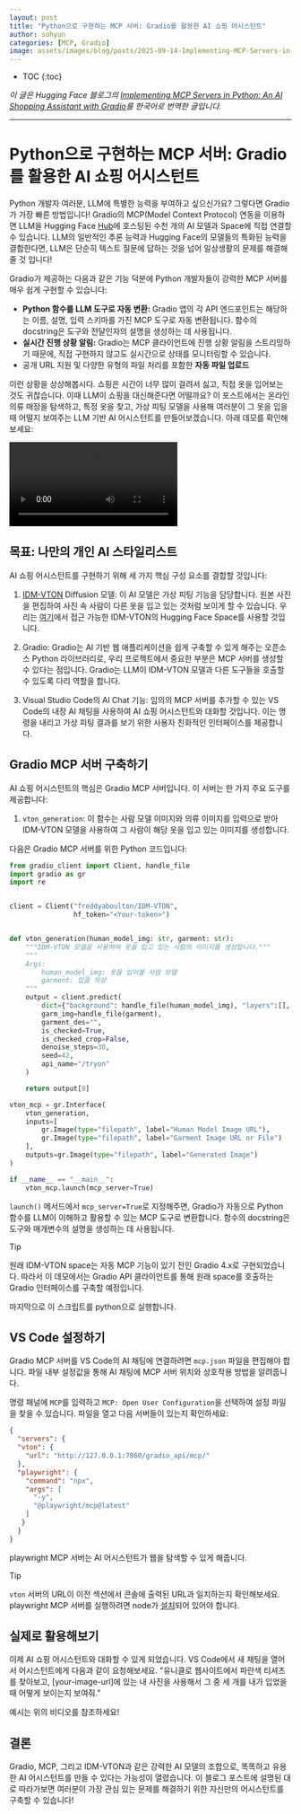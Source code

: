 ```yaml
---
layout: post
title: "Python으로 구현하는 MCP 서버: Gradio를 활용한 AI 쇼핑 어시스턴트"
author: sohyun
categories: [MCP, Gradio]
image: assets/images/blog/posts/2025-09-14-Implementing-MCP-Servers-in-Python/thumbnail.png
---
```

* TOC
{:toc}
<!--toc-->

_이 글은 Hugging Face 블로그의 [Implementing MCP Servers in Python: An AI Shopping Assistant with Gradio](https://huggingface.co/blog/gradio-vton-mcp)를 한국어로 번역한 글입니다._

---


# Python으로 구현하는 MCP 서버: Gradio를 활용한 AI 쇼핑 어시스턴트

Python 개발자 여러분, LLM에 특별한 능력을 부여하고 싶으신가요? 그렇다면 Gradio가 가장 빠른 방법입니다! Gradio의 MCP(Model Context Protocol) 연동을 이용하면 LLM을 Hugging Face [Hub](https://hf.co)에 호스팅된 수천 개의 AI 모델과 Space에 직접 연결할 수 있습니다. LLM의 일반적인 추론 능력과 Hugging Face의 모델들의 특화된 능력을 결합한다면, LLM은 단순히 텍스트 질문에 답하는 것을 넘어 일상생활의 문제를 해결해줄 것 입니다!

Gradio가 제공하는 다음과 같은 기능 덕분에 Python 개발자들이 강력한 MCP 서버를 매우 쉽게 구현할 수 있습니다:
* **Python 함수를 LLM 도구로 자동 변환:** Gradio 앱의 각 API 엔드포인트는 해당하는 이름, 설명, 입력 스키마를 가진 MCP 도구로 자동 변환됩니다. 함수의 docstring은 도구와 전달인자의 설명을 생성하는 데 사용됩니다.
* **실시간 진행 상황 알림:** Gradio는 MCP 클라이언트에 진행 상황 알림을 스트리밍하기 때문에, 직접 구현하지 않고도 실시간으로 상태를 모니터링할 수 있습니다.
* 공개 URL 지원 및 다양한 유형의 파일 처리를 포함한 **자동 파일 업로드**

이런 상황을 상상해봅시다. 쇼핑은 시간이 너무 많이 걸려서 싫고, 직접 옷을 입어보는 것도 귀찮습니다. 이때 LLM이 쇼핑을 대신해준다면 어떨까요? 이 포스트에서는 온라인 의류 매장을 탐색하고, 특정 옷을 찾고, 가상 피팅 모델을 사용해 여러분이 그 옷을 입을 때 어떨지 보여주는 LLM 기반 AI 어시스턴트를 만들어보겠습니다. 아래 데모를 확인해보세요:

<video src="https://github.com/user-attachments/assets/e5bc58b9-ca97-418f-b78b-ce38d4bb527e" controls alt="AI Shopping Assistant Demo using Gradio python sdk and MCP"></video>

## 목표: 나만의 개인 AI 스타일리스트

AI 쇼핑 어시스턴트를 구현하기 위해 세 가지 핵심 구성 요소를 결합할 것입니다:

1. [IDM-VTON](https://huggingface.co/yisol/IDM-VTON) Diffusion 모델: 이 AI 모델은 가상 피팅 기능을 담당합니다. 원본 사진을 편집하여 사진 속 사람이 다른 옷을 입고 있는 것처럼 보이게 할 수 있습니다. 우리는 [여기](https://huggingface.co/spaces/yisol/IDM-VTON)에서 접근 가능한 IDM-VTON의 Hugging Face Space를 사용할 것입니다.

2. Gradio: Gradio는 AI 기반 웹 애플리케이션을 쉽게 구축할 수 있게 해주는 오픈소스 Python 라이브러리로, 우리 프로젝트에서 중요한 부분은 MCP 서버를 생성할 수 있다는 점입니다. Gradio는 LLM이 IDM-VTON 모델과 다른 도구들을 호출할 수 있도록 다리 역할을 합니다.

3. Visual Studio Code의 AI Chat 기능: 임의의 MCP 서버를 추가할 수 있는 VS Code의 내장 AI 채팅을 사용하여 AI 쇼핑 어시스턴트와 대화할 것입니다. 이는 명령을 내리고 가상 피팅 결과를 보기 위한 사용자 친화적인 인터페이스를 제공합니다.

## Gradio MCP 서버 구축하기
AI 쇼핑 어시스턴트의 핵심은 Gradio MCP 서버입니다. 이 서버는 한 가지 주요 도구를 제공합니다:

1. `vton_generation`: 이 함수는 사람 모델 이미지와 의류 이미지를 입력으로 받아 IDM-VTON 모델을 사용하여 그 사람이 해당 옷을 입고 있는 이미지를 생성합니다.


다음은 Gradio MCP 서버를 위한 Python 코드입니다:

```python
from gradio_client import Client, handle_file
import gradio as gr
import re


client = Client("freddyaboulton/IDM-VTON",
                hf_token="<Your-token>")


def vton_generation(human_model_img: str, garment: str):
    """IDM-VTON 모델을 사용하여 옷을 입고 있는 사람의 이미지를 생성합니다."""
    """
    Args:
        human_model_img: 옷을 입어볼 사람 모델
        garment: 입을 의상
    """
    output = client.predict(
        dict={"background": handle_file(human_model_img), "layers":[], "composite":None},
        garm_img=handle_file(garment),
        garment_des="",
        is_checked=True,
        is_checked_crop=False,
        denoise_steps=30,
        seed=42,
        api_name="/tryon"
    )

    return output[0]

vton_mcp = gr.Interface(
    vton_generation,
    inputs=[
        gr.Image(type="filepath", label="Human Model Image URL"),
        gr.Image(type="filepath", label="Garment Image URL or File")
    ],
    outputs=gr.Image(type="filepath", label="Generated Image")
)

if __name__ == "__main__":
    vton_mcp.launch(mcp_server=True)
```

`launch()` 메서드에서 `mcp_server=True`로 지정해주면, Gradio가 자동으로 Python 함수를 LLM이 이해하고 활용할 수 있는 MCP 도구로 변환합니다. 함수의 docstring은 도구와 매개변수의 설명을 생성하는 데 사용됩니다.

> [!TIP]
> 원래 IDM-VTON space는 자동 MCP 기능이 있기 전인 Gradio 4.x로 구현되었습니다. 따라서 이 데모에서는 Gradio API 클라이언트를 통해 원래 space를 호출하는 Gradio 인터페이스를 구축할 예정입니다.

마지막으로 이 스크립트를 python으로 실행합니다.

## VS Code 설정하기

Gradio MCP 서버를 VS Code의 AI 채팅에 연결하려면 `mcp.json` 파일을 편집해야 합니다. 파일 내부 설정값을 통해 AI 채팅에 MCP 서버 위치와 상호작용 방법을 알려줍니다.

명령 패널에 `MCP`를 입력하고 `MCP: Open User Configuration`을 선택하여 설정 파일을 찾을 수 있습니다. 파일을 열고 다음 서버들이 있는지 확인하세요:

```json
{
  "servers": {
  "vton": {
    "url": "http://127.0.0.1:7860/gradio_api/mcp/"
  },
  "playwright": {
    "command": "npx",
    "args": [
      "-y",
      "@playwright/mcp@latest"
    ]
   }
  }
}
```

playwright MCP 서버는 AI 어시스턴트가 웹을 탐색할 수 있게 해줍니다.

> [!TIP]
> `vton` 서버의 URL이 이전 섹션에서 콘솔에 출력된 URL과 일치하는지 확인해보세요. playwright MCP 서버를 실행하려면 node가 [설치](https://docs.npmjs.com/downloading-and-installing-node-js-and-npm)되어 있어야 합니다.

## 실제로 활용해보기

이제 AI 쇼핑 어시스턴트와 대화할 수 있게 되었습니다. VS Code에서 새 채팅을 열어서 어시스턴트에게 다음과 같이 요청해보세요. 
"유니클로 웹사이트에서 파란색 티셔츠를 찾아보고, [your-image-url]에 있는 내 사진을 사용해서 그 중 세 개를 내가 입었을 때 어떻게 보이는지 보여줘."

예시는 위의 비디오를 참조하세요!

## 결론

Gradio, MCP, 그리고 IDM-VTON과 같은 강력한 AI 모델의 조합으로, 똑똑하고 유용한 AI 어시스턴트를 만들 수 있다는 가능성이 열렸습니다. 이 블로그 포스트에 설명된 대로 따라가보면 여러분이 가장 관심 있는 문제를 해결하기 위한 자신만의 어시스턴트를 구축할 수 있습니다!